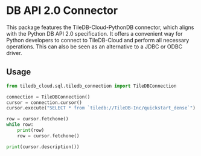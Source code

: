 # DB API 2.0 Connector

This package features the TileDB-Cloud-PythonDB connector, which aligns with the Python DB API 2.0 specification. It offers a convenient way for Python developers to connect to TileDB-Cloud and perform all necessary operations.
This can also be seen as an alternative to a JDBC or ODBC driver.

## Usage

```python
from tiledb_cloud.sql.tiledb_connection import TileDBConnection

connection = TileDBConnection()
cursor = connection.cursor()
cursor.execute("SELECT * from `tiledb://TileDB-Inc/quickstart_dense`")

row = cursor.fetchone()
while row:
    print(row)
    row = cursor.fetchone()

print(cursor.description())

```
